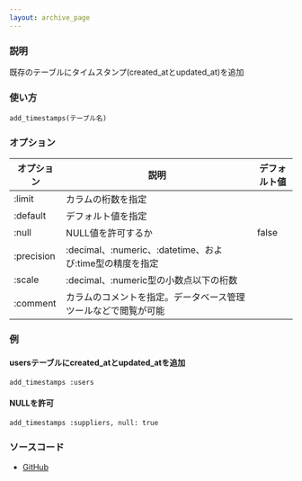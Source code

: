 ```yaml
---
layout: archive_page
---
```

### 説明
既存のテーブルにタイムスタンプ(created_atとupdated_at)を追加

### 使い方
    add_timestamps(テーブル名)

### オプション

オプション      | 説明                                             | デフォルト値
-----------|------------------------------------------------|-------
:limit     | カラムの桁数を指定                                    |
:default   | デフォルト値を指定                                     |
:null      | NULL値を許可するか                                   | false
:precision | :decimal、:numeric、:datetime、および:time型の精度を指定 |
:scale     | :decimal、:numeric型の小数点以下の桁数              |
:comment   | カラムのコメントを指定。データベース管理ツールなどで閲覧が可能          |

### 例
#### usersテーブルにcreated_atとupdated_atを追加
    add_timestamps :users

#### NULLを許可
    add_timestamps :suppliers, null: true

### ソースコード
* [GitHub](https://github.com/rails/rails/blob/ac30e389ecfa0e26e3d44c1eda8488ddf63b3ecc/activerecord/lib/active_record/connection_adapters/abstract/schema_statements.rb#L1115)